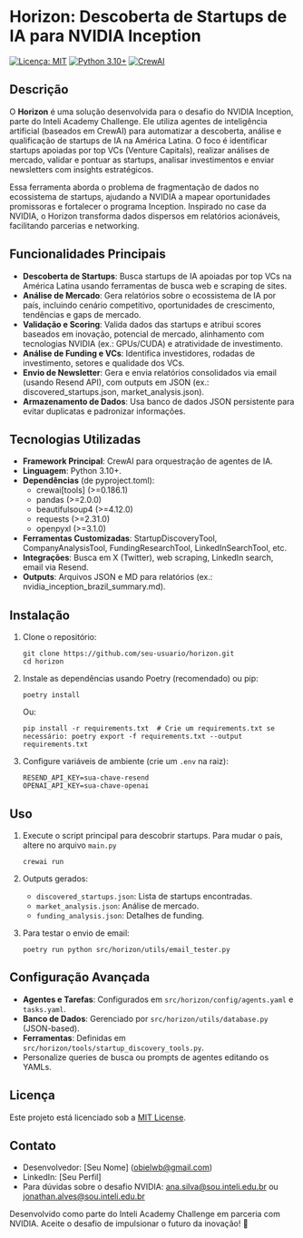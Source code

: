 # Horizon: Descoberta de Startups de IA para NVIDIA Inception

[![Licença: MIT](https://img.shields.io/badge/License-MIT-yellow.svg)](https://opensource.org/licenses/MIT)
[![Python 3.10+](https://img.shields.io/badge/python-3.10+-blue.svg)](https://www.python.org/downloads/)
[![CrewAI](https://img.shields.io/badge/CrewAI-v0.186.1-green)](https://crewai.com/)

## Descrição

O **Horizon** é uma solução desenvolvida para o desafio do NVIDIA Inception, parte do Inteli Academy Challenge. Ele utiliza agentes de inteligência artificial (baseados em CrewAI) para automatizar a descoberta, análise e qualificação de startups de IA na América Latina. O foco é identificar startups apoiadas por top VCs (Venture Capitals), realizar análises de mercado, validar e pontuar as startups, analisar investimentos e enviar newsletters com insights estratégicos.

Essa ferramenta aborda o problema de fragmentação de dados no ecossistema de startups, ajudando a NVIDIA a mapear oportunidades promissoras e fortalecer o programa Inception. Inspirado no case da NVIDIA, o Horizon transforma dados dispersos em relatórios acionáveis, facilitando parcerias e networking.

## Funcionalidades Principais

- **Descoberta de Startups**: Busca startups de IA apoiadas por top VCs na América Latina usando ferramentas de busca web e scraping de sites.
- **Análise de Mercado**: Gera relatórios sobre o ecossistema de IA por país, incluindo cenário competitivo, oportunidades de crescimento, tendências e gaps de mercado.
- **Validação e Scoring**: Valida dados das startups e atribui scores baseados em inovação, potencial de mercado, alinhamento com tecnologias NVIDIA (ex.: GPUs/CUDA) e atratividade de investimento.
- **Análise de Funding e VCs**: Identifica investidores, rodadas de investimento, setores e qualidade dos VCs.
- **Envio de Newsletter**: Gera e envia relatórios consolidados via email (usando Resend API), com outputs em JSON (ex.: discovered_startups.json, market_analysis.json).
- **Armazenamento de Dados**: Usa banco de dados JSON persistente para evitar duplicatas e padronizar informações.

## Tecnologias Utilizadas

- **Framework Principal**: CrewAI para orquestração de agentes de IA.
- **Linguagem**: Python 3.10+.
- **Dependências** (de pyproject.toml):
  - crewai[tools] (>=0.186.1)
  - pandas (>=2.0.0)
  - beautifulsoup4 (>=4.12.0)
  - requests (>=2.31.0)
  - openpyxl (>=3.1.0)
- **Ferramentas Customizadas**: StartupDiscoveryTool, CompanyAnalysisTool, FundingResearchTool, LinkedInSearchTool, etc.
- **Integrações**: Busca em X (Twitter), web scraping, LinkedIn search, email via Resend.
- **Outputs**: Arquivos JSON e MD para relatórios (ex.: nvidia_inception_brazil_summary.md).

## Instalação

1. Clone o repositório:

   ```
   git clone https://github.com/seu-usuario/horizon.git
   cd horizon
   ```

2. Instale as dependências usando Poetry (recomendado) ou pip:

   ```
   poetry install
   ```

   Ou:

   ```
   pip install -r requirements.txt  # Crie um requirements.txt se necessário: poetry export -f requirements.txt --output requirements.txt
   ```

3. Configure variáveis de ambiente (crie um `.env` na raiz):
   ```
   RESEND_API_KEY=sua-chave-resend
   OPENAI_API_KEY=sua-chave-openai
   ```

## Uso

1. Execute o script principal para descobrir startups. Para mudar o país, altere no arquivo `main.py`

   ```
   crewai run
   ```

2. Outputs gerados:

   - `discovered_startups.json`: Lista de startups encontradas.
   - `market_analysis.json`: Análise de mercado.
   - `funding_analysis.json`: Detalhes de funding.

3. Para testar o envio de email:
   ```
   poetry run python src/horizon/utils/email_tester.py
   ```

## Configuração Avançada

- **Agentes e Tarefas**: Configurados em `src/horizon/config/agents.yaml` e `tasks.yaml`.
- **Banco de Dados**: Gerenciado por `src/horizon/utils/database.py` (JSON-based).
- **Ferramentas**: Definidas em `src/horizon/tools/startup_discovery_tools.py`.
- Personalize queries de busca ou prompts de agentes editando os YAMLs.

## Licença

Este projeto está licenciado sob a [MIT License](LICENSE).

## Contato

- Desenvolvedor: [Seu Nome] (obielwb@gmail.com)
- LinkedIn: [Seu Perfil]
- Para dúvidas sobre o desafio NVIDIA: ana.silva@sou.inteli.edu.br ou jonathan.alves@sou.inteli.edu.br

Desenvolvido como parte do Inteli Academy Challenge em parceria com NVIDIA. Aceite o desafio de impulsionar o futuro da inovação! 🚀
